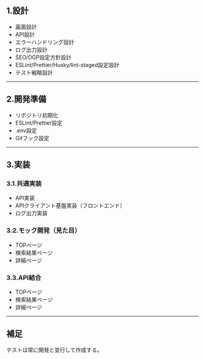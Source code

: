 ## 1.設計
- 画面設計
- API設計
- エラーハンドリング設計
- ログ出力設計
- SEO/OGP設定方針設計
- ESLint/Prettier/Husky/lint-staged設定設計
- テスト戦略設計

--- 
## 2.開発準備
- リポジトリ初期化
- ESLint/Prettier設定
- .env設定
- Gitフック設定

--- 
## 3.実装
### 3.1.共通実装
- API実装
- APIクライアント基盤実装（フロントエンド）
- ログ出力実装
### 3.2.モック開発（見た目）
- TOPページ
- 検索結果ページ
- 詳細ページ
### 3.3.API結合
- TOPページ
- 検索結果ページ
- 詳細ページ
--- 
## 補足
テストは常に開発と並行して作成する。